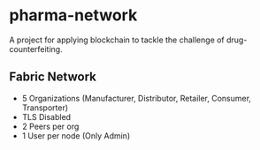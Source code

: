 # pharma-network
A project for applying blockchain to tackle the challenge of drug-counterfeiting.

## Fabric Network
- 5 Organizations (Manufacturer, Distributor, Retailer, Consumer, Transporter)
- TLS Disabled
- 2 Peers per org
- 1 User per node (Only Admin)
